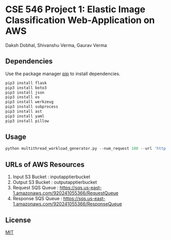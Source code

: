 # CSE 546 Project 1: Elastic Image Classification Web-Application on AWS

Daksh Dobhal, Shivanshu Verma, Gaurav Verma
## Dependencies

Use the package manager [pip](https://pip.pypa.io/en/stable/) to install dependencies.

```bash
pip3 install flask
pip3 install boto3
pip3 install json
pip3 install os
pip3 install werkzeug
pip3 install subprocess
pip3 install ast
pip3 install yaml
pip3 install pillow
```

## Usage

```python
python multithread_workload_generator.py --num_request 100 --url 'http://3.82.92.105/upload-image' --image_folder "PATH/TO/IMAGE_FOLDER/imagenet-100/"

```

## URLs of AWS Resources


1. Input S3 Bucket : inputapptierbucket
2. Output S3 Bucket : outputapptierbucket
3. Request SQS Queue : https://sqs.us-east-1.amazonaws.com/920241055366/RequestQueue
4. Response SQS Queue : https://sqs.us-east-1.amazonaws.com/920241055366/ResponseQueue

## License

[MIT](https://choosealicense.com/licenses/mit/)
